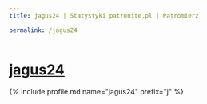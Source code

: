 ```yaml
---
title: jagus24 | Statystyki patronite.pl | Patromierz

permalink: /jagus24
---
```


# [jagus24](https://patronite.pl/jagus24)

{% include profile.md name="jagus24" prefix="j" %}
